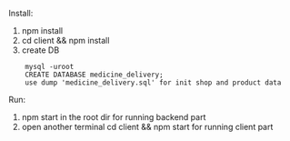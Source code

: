 Install:
1. npm install
2. cd client && npm install
3. create DB 
```
	mysql -uroot
	CREATE DATABASE medicine_delivery;
	use dump 'medicine_delivery.sql' for init shop and product data
```

Run:
1. npm start in the root dir for running backend part
2. open another terminal cd client && npm start for running client part